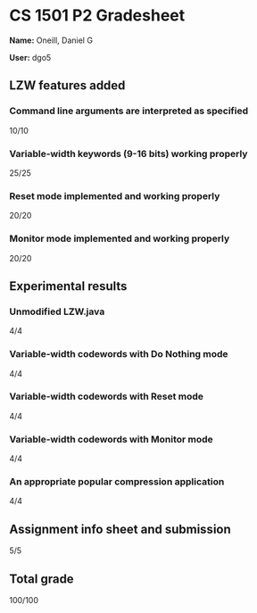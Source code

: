 # CS 1501 P2 Gradesheet

__Name:__ Oneill, Daniel G	

__User:__ dgo5



## LZW features added

### Command line arguments are interpreted as specified

10/10

### Variable-width keywords (9-16 bits) working properly

25/25

### Reset mode implemented and working properly

20/20

### Monitor mode implemented and working properly

20/20

## Experimental results

### Unmodified LZW.java

4/4

### Variable-width codewords with Do Nothing mode

4/4

### Variable-width codewords with Reset mode

4/4

### Variable-width codewords with Monitor mode

4/4

### An appropriate popular compression application

4/4

## Assignment info sheet and submission

5/5

## Total grade



100/100

